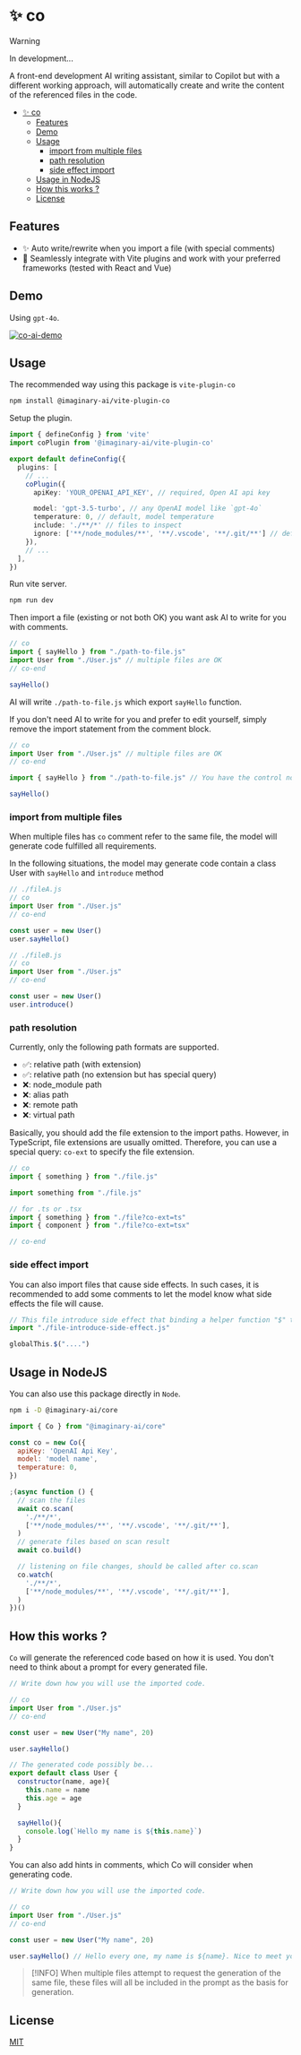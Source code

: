 # ✨ co
> [!WARNING]
> In development...

A front-end development AI writing assistant, similar to Copilot but with a different working approach, will automatically create and write the content of the referenced files in the code.


- [✨ co](#-co)
  - [Features](#features)
  - [Demo](#demo)
  - [Usage](#usage)
    - [import from multiple files](#import-from-multiple-files)
    - [path resolution](#path-resolution)
    - [side effect import](#side-effect-import)
  - [Usage in NodeJS](#usage-in-nodejs)
  - [How this works ?](#how-this-works-)
  - [License](#license)

## Features
- ✨ Auto write/rewrite when you import a file (with special comments)
- 🚀 Seamlessly integrate with Vite plugins and work with your preferred frameworks (tested with React and Vue)

## Demo
Using `gpt-4o`.

[![co-ai-demo](https://i.ytimg.com/vi/DcBn_GSMfs4/maxresdefault.jpg)](https://www.youtube.com/watch?v=DcBn_GSMfs4) 

## Usage
The recommended way using this package is `vite-plugin-co`

```sh
npm install @imaginary-ai/vite-plugin-co
```

Setup the plugin.

```ts
import { defineConfig } from 'vite'
import coPlugin from '@imaginary-ai/vite-plugin-co'

export default defineConfig({
  plugins: [
    // ...
    coPlugin({
      apiKey: 'YOUR_OPENAI_API_KEY', // required, Open AI api key

      model: 'gpt-3.5-turbo', // any OpenAI model like `gpt-4o`
      temperature: 0, // default, model temperature
      include: './**/*' // files to inspect
      ignore: ['**/node_modules/**', '**/.vscode', '**/.git/**'] // default
    }),
    // ...
  ],
})
```

Run vite server.

```sh
npm run dev
```

Then import a file (existing or not both OK) you want ask AI to write for you with comments.

```js
// co
import { sayHello } from "./path-to-file.js"
import User from "./User.js" // multiple files are OK
// co-end

sayHello()
```

AI will write `./path-to-file.js` which export `sayHello` function.

If you don't need AI to write for you and prefer to edit yourself, simply remove the import statement from the comment block.

```js
// co
import User from "./User.js" // multiple files are OK
// co-end

import { sayHello } from "./path-to-file.js" // You have the control now

sayHello()
```

### import from multiple files
When multiple files has `co` comment refer to the same file, the model will generate code fulfilled all requirements.

In the following situations, the model may generate code contain a class User with `sayHello` and `introduce` method

```js
// ./fileA.js
// co
import User from "./User.js" 
// co-end

const user = new User()
user.sayHello()
```

```js
// ./fileB.js
// co
import User from "./User.js" 
// co-end

const user = new User()
user.introduce()
```

### path resolution
Currently, only the following path formats are supported.

- ✅: relative path (with extension)
- ✅: relative path (no extension but has special query)
- ❌: node_module path
- ❌: alias path
- ❌: remote path
- ❌: virtual path

Basically, you should add the file extension to the import paths. However, in TypeScript, file extensions are usually omitted. Therefore, you can use a special query: `co-ext` to specify the file extension.

```js
// co
import { something } from "./file.js"

import something from "./file.js"

// for .ts or .tsx
import { something } from "./file?co-ext=ts"
import { component } from "./file?co-ext=tsx"

// co-end
```

### side effect import
You can also import files that cause side effects. In such cases, it is recommended to add some comments to let the model know what side effects the file will cause.

```js
// This file introduce side effect that binding a helper function "$" to globalThis
import "./file-introduce-side-effect.js"

globalThis.$("....")
```

## Usage in NodeJS
You can also use this package directly in `Node`.

```sh
npm i -D @imaginary-ai/core
```

```js
import { Co } from "@imaginary-ai/core"

const co = new Co({
  apiKey: 'OpenAI Api Key',
  model: 'model name',
  temperature: 0,
})

;(async function () {
  // scan the files
  await co.scan(
    './**/*',
    ['**/node_modules/**', '**/.vscode', '**/.git/**'],
  )
  // generate files based on scan result
  await co.build()

  // listening on file changes, should be called after co.scan
  co.watch(
    './**/*',
    ['**/node_modules/**', '**/.vscode', '**/.git/**'],
  )
})()
```



## How this works ?
`Co` will generate the referenced code based on how it is used. You don't need to think about a prompt for every generated file.

```js
// Write down how you will use the imported code.

// co
import User from "./User.js"
// co-end

const user = new User("My name", 20)

user.sayHello()
```

```js
// The generated code possibly be...
export default class User {
  constructor(name, age){
    this.name = name
    this.age = age
  }

  sayHello(){
    console.log(`Hello my name is ${this.name}`)
  }
}
```

You can also add hints in comments, which Co will consider when generating code.

```js
// Write down how you will use the imported code.

// co
import User from "./User.js"
// co-end

const user = new User("My name", 20)

user.sayHello() // Hello every one, my name is ${name}. Nice to meet you.
```

> [!INFO]
> When multiple files attempt to request the generation of the same file, these files will all be included in the prompt as the basis for generation.



## License
[MIT](./LICENSE)
